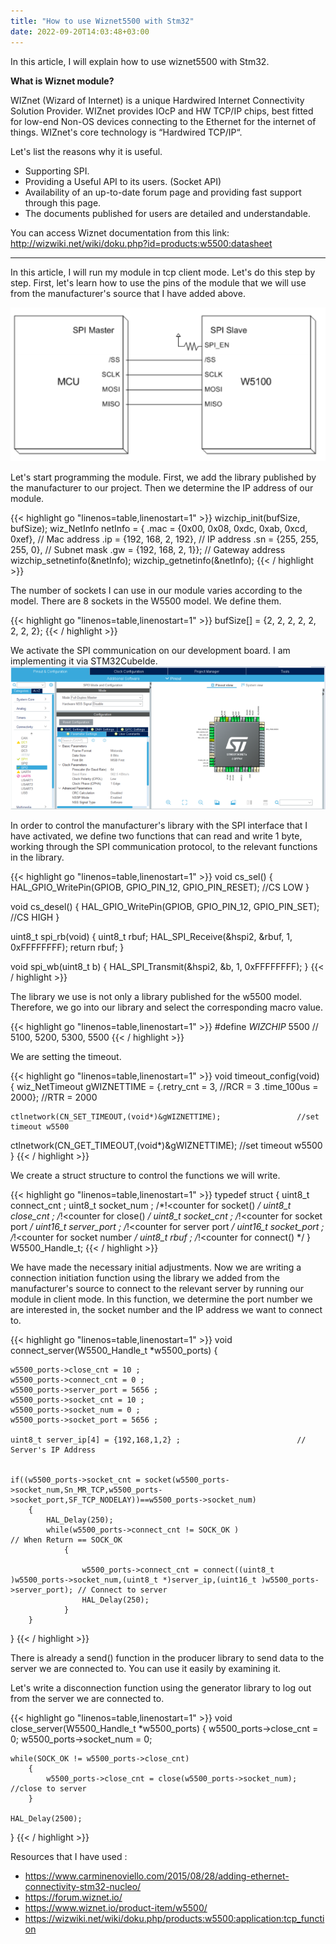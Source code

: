 ```yaml
---
title: "How to use Wiznet5500 with Stm32"
date: 2022-09-20T14:03:48+03:00
---
```


In this article, I will explain how to use wiznet5500 with Stm32. 

**What is Wiznet module?**

WIZnet (Wizard of Internet) is a unique Hardwired Internet Connectivity Solution Provider. WIZnet provides IOcP and HW TCP/IP chips, best fitted for low-end Non-OS devices connecting to the Ethernet for the internet of things. WIZnet's core technology is “Hardwired TCP/IP“.

Let's list the reasons why it is useful.

* Supporting SPI.
* Providing a Useful API to its users. (Socket API)
* Availability of an up-to-date forum page and providing fast support through this page.
* The documents published for users are detailed and understandable.

You can access Wiznet documentation from this link: http://wizwiki.net/wiki/doku.php?id=products:w5500:datasheet

---

In this article, I will run my module in tcp client mode. Let's do this step by step. First, let's learn how to use the pins of the module that we will use from the manufacturer's source that I have added above.

![Pin Out](/how-to-use-wiznet/pinOut.png 'Pin Out')

Let's start programming the module. First, we add the library published by the manufacturer to our project. Then we determine the IP address of our module.

{{< highlight go "linenos=table,linenostart=1" >}}
wizchip_init(bufSize, bufSize);
 wiz_NetInfo netInfo = { .mac 	= {0x00, 0x08, 0xdc, 0xab, 0xcd, 0xef},	// Mac address
                          .ip 	= {192, 168, 2, 192},					// IP address
                          .sn 	= {255, 255, 255, 0},					// Subnet mask
                          .gw 	= {192, 168, 2, 1}};					// Gateway address
 wizchip_setnetinfo(&netInfo);
 wizchip_getnetinfo(&netInfo);
{{< / highlight >}}


The number of sockets I can use in our module varies according to the model. There are 8 sockets in the W5500 model. We define them.

{{< highlight go "linenos=table,linenostart=1" >}}
bufSize[] = {2, 2, 2, 2, 2, 2, 2, 2};
{{< / highlight >}}


We activate the SPI communication on our development board. I am implementing it via STM32CubeIde.
![Ide Config](/how-to-use-wiznet/IdeConfig.png 'Ide Config')

In order to control the manufacturer's library with the SPI interface that I have activated, we define two functions that can read and write 1 byte, working through the SPI communication protocol, to the relevant functions in the library.

{{< highlight go "linenos=table,linenostart=1" >}}
void cs_sel() {
	HAL_GPIO_WritePin(GPIOB, GPIO_PIN_12, GPIO_PIN_RESET); //CS LOW
}
 
void cs_desel() {
	HAL_GPIO_WritePin(GPIOB, GPIO_PIN_12, GPIO_PIN_SET); //CS HIGH
}
 
uint8_t spi_rb(void) {
	uint8_t rbuf;
	HAL_SPI_Receive(&hspi2, &rbuf, 1, 0xFFFFFFFF);
	return rbuf;
}
 
void spi_wb(uint8_t b) {
	HAL_SPI_Transmit(&hspi2, &b, 1, 0xFFFFFFFF);
}
{{< / highlight >}}


The library we use is not only a library published for the w5500 model. Therefore, we go into our library and select the corresponding macro value.

{{< highlight go "linenos=table,linenostart=1" >}}
#define _WIZCHIP_            5500   // 5100, 5200, 5300, 5500
{{< / highlight >}}

We are setting the timeout.

{{< highlight go "linenos=table,linenostart=1" >}}
void timeout_config(void)
{
	wiz_NetTimeout gWIZNETTIME = {.retry_cnt = 3,       		    //RCR = 3
	      	                        .time_100us = 2000};     		//RTR = 2000

	ctlnetwork(CN_SET_TIMEOUT,(void*)&gWIZNETTIME); 				//set timeout w5500
  ctlnetwork(CN_GET_TIMEOUT,(void*)&gWIZNETTIME); 				//set timeout w5500
}
{{< / highlight >}}

We create a struct structure to control the functions we will write.

{{< highlight go "linenos=table,linenostart=1" >}}
typedef struct
{
	uint8_t  connect_cnt ;
	uint8_t  socket_num  ;					/*!<counter for socket()		*/
	uint8_t  close_cnt   ;					/*!<counter for close()			*/
	uint8_t  socket_cnt  ;					/*!<counter for socket port		*/
	uint16_t server_port ;					/*!<counter for server port		*/
	uint16_t socket_port ;					/*!<counter for socket number	*/
	uint8_t  rbuf        ;					/*!<counter for connect()		*/
} W5500_Handle_t;
{{< / highlight >}}

We have made the necessary initial adjustments. Now we are writing a connection initiation function using the library we added from the manufacturer's source to connect to the relevant server by running our module in client mode. In this function, we determine the port number we are interested in, the socket number and the IP address we want to connect to.

{{< highlight go "linenos=table,linenostart=1" >}}
void connect_server(W5500_Handle_t *w5500_ports)
{


	w5500_ports->close_cnt = 10 ;
	w5500_ports->connect_cnt = 0 ;
	w5500_ports->server_port = 5656 ;
	w5500_ports->socket_cnt = 10 ;
	w5500_ports->socket_num = 0 ;
	w5500_ports->socket_port = 5656 ;

	uint8_t server_ip[4] = {192,168,1,2} ; 							// Server's IP Address


	if((w5500_ports->socket_cnt = socket(w5500_ports->socket_num,Sn_MR_TCP,w5500_ports->socket_port,SF_TCP_NODELAY))==w5500_ports->socket_num)
		{
			HAL_Delay(250);
			while(w5500_ports->connect_cnt != SOCK_OK ) 								// When Return == SOCK_OK
				{

					w5500_ports->connect_cnt = connect((uint8_t )w5500_ports->socket_num,(uint8_t *)server_ip,(uint16_t )w5500_ports->server_port); // Connect to server
					HAL_Delay(250);
				}
		}



}
{{< / highlight >}}

There is already a send() function in the producer library to send data to the server we are connected to. You can use it easily by examining it.

Let's write a disconnection function using the generator library to log out from the server we are connected to.


{{< highlight go "linenos=table,linenostart=1" >}}
void close_server(W5500_Handle_t *w5500_ports)
{
	w5500_ports->close_cnt  = 0;
	w5500_ports->socket_num = 0;


	while(SOCK_OK != w5500_ports->close_cnt)
		{
			w5500_ports->close_cnt = close(w5500_ports->socket_num); 							//close to server
		}

	HAL_Delay(2500);
}
{{< / highlight >}}

Resources that I have used :
* https://www.carminenoviello.com/2015/08/28/adding-ethernet-connectivity-stm32-nucleo/
* https://forum.wiznet.io/
* https://www.wiznet.io/product-item/w5500/
* https://wizwiki.net/wiki/doku.php/products:w5500:application:tcp_function

